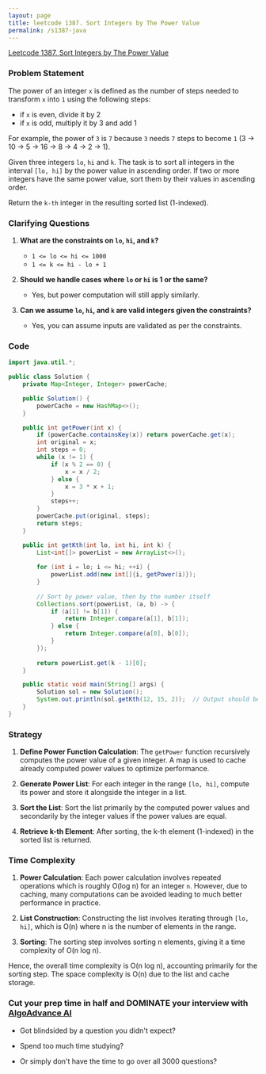 ```yaml
---
layout: page
title: leetcode 1387. Sort Integers by The Power Value
permalink: /s1387-java
---
```

[Leetcode 1387. Sort Integers by The Power Value](https://algoadvance.github.io/algoadvance/l1387)
### Problem Statement

The power of an integer `x` is defined as the number of steps needed to transform `x` into `1` using the following steps:

- if `x` is even, divide it by 2
- if `x` is odd, multiply it by 3 and add 1

For example, the power of `3` is `7` because `3` needs `7` steps to become `1` (3 -> 10 -> 5 -> 16 -> 8 -> 4 -> 2 -> 1).

Given three integers `lo`, `hi` and `k`. The task is to sort all integers in the interval `[lo, hi]` by the power value in ascending order. If two or more integers have the same power value, sort them by their values in ascending order.

Return the `k-th` integer in the resulting sorted list (1-indexed).

### Clarifying Questions

1. **What are the constraints on `lo`, `hi`, and `k`?**
   - `1 <= lo <= hi <= 1000`
   - `1 <= k <= hi - lo + 1`

2. **Should we handle cases where `lo` or `hi` is 1 or the same?**
   - Yes, but power computation will still apply similarly. 

3. **Can we assume `lo`, `hi`, and `k` are valid integers given the constraints?**
   - Yes, you can assume inputs are validated as per the constraints.

### Code

```java
import java.util.*;

public class Solution {
    private Map<Integer, Integer> powerCache;

    public Solution() {
        powerCache = new HashMap<>();
    }

    public int getPower(int x) {
        if (powerCache.containsKey(x)) return powerCache.get(x);
        int original = x;
        int steps = 0;
        while (x != 1) {
            if (x % 2 == 0) {
                x = x / 2;
            } else {
                x = 3 * x + 1;
            }
            steps++;
        }
        powerCache.put(original, steps);
        return steps;
    }

    public int getKth(int lo, int hi, int k) {
        List<int[]> powerList = new ArrayList<>();
        
        for (int i = lo; i <= hi; ++i) {
            powerList.add(new int[]{i, getPower(i)});
        }
        
        // Sort by power value, then by the number itself
        Collections.sort(powerList, (a, b) -> {
            if (a[1] != b[1]) {
                return Integer.compare(a[1], b[1]);
            } else {
                return Integer.compare(a[0], b[0]);
            }
        });
        
        return powerList.get(k - 1)[0];
    }

    public static void main(String[] args) {
        Solution sol = new Solution();
        System.out.println(sol.getKth(12, 15, 2));  // Output should be 13
    }
}
```

### Strategy

1. **Define Power Function Calculation**: The `getPower` function recursively computes the power value of a given integer. A map is used to cache already computed power values to optimize performance.

2. **Generate Power List**: For each integer in the range `[lo, hi]`, compute its power and store it alongside the integer in a list.

3. **Sort the List**: Sort the list primarily by the computed power values and secondarily by the integer values if the power values are equal.

4. **Retrieve k-th Element**: After sorting, the k-th element (1-indexed) in the sorted list is returned.

### Time Complexity

1. **Power Calculation**: Each power calculation involves repeated operations which is roughly O(log n) for an integer `n`. However, due to caching, many computations can be avoided leading to much better performance in practice.

2. **List Construction**: Constructing the list involves iterating through `[lo, hi]`, which is O(n) where n is the number of elements in the range.

3. **Sorting**: The sorting step involves sorting n elements, giving it a time complexity of O(n log n).

Hence, the overall time complexity is O(n log n), accounting primarily for the sorting step. The space complexity is O(n) due to the list and cache storage.


### Cut your prep time in half and DOMINATE your interview with [AlgoAdvance AI](https://algoAdvance.com)

- Got blindsided by a question you didn't expect?

- Spend too much time studying?

- Or simply don't have the time to go over all 3000 questions?

